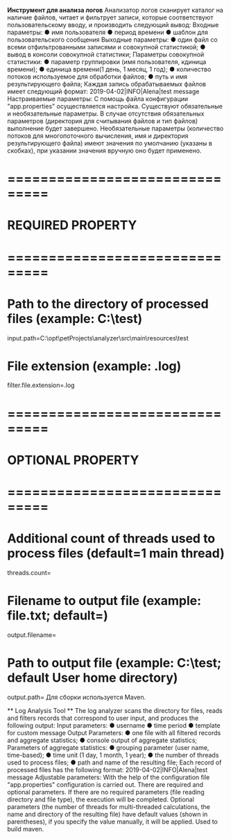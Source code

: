 ﻿**Инструмент для анализа логов**
Анализатор логов сканирует каталог на наличие файлов, читает и фильтрует записи, которые соответствуют пользовательскому вводу, и производить следующий вывод: 
Входные параметры:
● имя пользователя
● период времени
● шаблон для пользовательского сообщения
Выходные параметры:
● один файл со всеми отфильтрованными записями и совокупной статистикой;
● вывод в консоли совокупной статистики; 
Параметры совокупной статистики:
● параметр группировки (имя пользователя, кдиница времени);
● единица времени(1 день, 1 месяц, 1 год); 
● количество потоков используемое для обработки файлов;
● путь и имя результирующего файла;
Каждая запись обрабатываемых файлов имеет следующий формат: 2019-04-02|INFO|Alena|test message 
Настраиваемые параметры:
С помощь файла конфигурации "app.properties" осуществляется настройка. Существуют обязательные и необязательные параметры.
В случае отсутствия обязательных параметров (директория для считывания файлов и тип файлов) выполнение будет завершено. 
Необязательные параметры (количество потоков для многопоточного вычисления, имя и директория результирующего файла) имеют значения по умолчанию (указаны в скобках), при указании значения вручную оно будет применено.
# ===============================
# REQUIRED PROPERTY
# ===============================
# Path to the directory of processed files (example: C:\\test)
input.path=C:\\opt\\petProjects\\analyzer\\src\\main\\resources\\test
# File extension (example: .log)
filter.file.extension=.log
# ===============================
# OPTIONAL PROPERTY
# ===============================
# Additional count of threads used to process files (default=1 main thread)
threads.count=
# Filename to output file (example: file.txt; default=)
output.filename=
# Path to output file (example: C:\\test; default User home directory)
output.path=
Для сборки используется Maven.


** Log Analysis Tool **
The log analyzer scans the directory for files, reads and filters records that correspond to user input, and produces the following output:
Input parameters:
● username
● time period
● template for custom message
Output Parameters:
● one file with all filtered records and aggregate statistics;
● console output of aggregate statistics;
Parameters of aggregate statistics:
● grouping parameter (user name, time-based);
● time unit (1 day, 1 month, 1 year);
● the number of threads used to process files;
● path and name of the resulting file;
Each record of processed files has the following format: 2019-04-02|INFO|Alena|test message
Adjustable parameters:
With the help of the configuration file "app.properties" configuration is carried out. There are required and optional parameters.
If there are no required parameters (file reading directory and file type), the execution will be completed.
Optional parameters (the number of threads for multi-threaded calculations, the name and directory of the resulting file) have default values ​​(shown in parentheses), if you specify the value manually, it will be applied.
Used to build maven.
 
